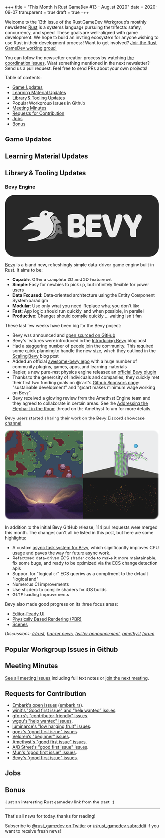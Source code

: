 +++
title = "This Month in Rust GameDev #13 - August 2020"
date = 2020-09-07
transparent = true
draft = true
+++

Welcome to the 13th issue of the Rust GameDev Workgroup’s
monthly newsletter.
[Rust] is a systems language pursuing the trifecta:
safety, concurrency, and speed.
These goals are well-aligned with game development.
We hope to build an inviting ecosystem for anyone wishing
to use Rust in their development process!
Want to get involved? [Join the Rust GameDev working group!][join]

You can follow the newsletter creation process
by watching [the coordination issues][coordination].
Want something mentioned in the next newsletter?
[Send us a pull request][pr].
Feel free to send PRs about your own projects!

[Rust]: https://rust-lang.org
[join]: https://github.com/rust-gamedev/wg#join-the-fun
[pr]: https://github.com/rust-gamedev/rust-gamedev.github.io
[coordination]: https://github.com/rust-gamedev/rust-gamedev.github.io/issues?q=label%3Acoordination

Table of contents:

- [Game Updates](#game-updates)
- [Learning Material Updates](#learning-material-updates)
- [Library & Tooling Updates](#library-tooling-updates)
- [Popular Workgroup Issues in Github](#popular-workgroup-issues-in-github)
- [Meeting Minutes](#meeting-minutes)
- [Requests for Contribution](#requests-for-contribution)
- [Jobs](#jobs)
- [Bonus](#bonus)

<!--
Ideal section structure is:

```
### [Title]

![image/GIF description](image link)

A paragraph or two with a summary and [useful links].

_Discussions:
[/r/rust](https://reddit.com/r/rust/todo),
[twitter](https://twitter.com/todo/status/123456)_

[Title]: https://first.link
[useful links]: https://other.link
```

Discussion links are added only if they contain
some actual interesting discussions.

If needed, a section can be split into subsections with a "------" delimiter.
-->

## Game Updates

## Learning Material Updates

## Library & Tooling Updates

### Bevy Engine

[![bevy logo](bevy_logo.png)](https://bevyengine.org/)

[Bevy](https://bevyengine.org/) is a brand new, refreshingly simple data-driven
game engine built in Rust. It aims to be:

- **Capable**: Offer a complete 2D and 3D feature set
- **Simple**: Easy for newbies to pick up, but infinitely flexible for power users
- **Data Focused**: Data-oriented architecture using the Entity Component System
paradigm
- **Modular**: Use only what you need. Replace what you don't like
- **Fast**: App logic should run quickly, and when possible, in parallel
- **Productive**: Changes should compile quickly ... waiting isn't fun

These last few weeks have been big for the Bevy project:

- Bevy was announced and [open sourced on GitHub](https://github.com/bevyengine/bevy)
- Bevy's features were introduced in the [Introducing Bevy](https://bevyengine.org/news/introducing-bevy/)
blog post
- Had a staggering number of people join the community. This required some quick
planning to handle the new size, which they outlined in the [Scaling Bevy](https://bevyengine.org/news/scaling-bevy/)
blog post
- Added an official [awesome-bevy repo](https://github.com/bevyengine/awesome-bevy)
with a huge number of community plugins, games, apps, and learning materials
- Rapier, a new pure-rust physics engine released an [official Bevy plugin](https://www.dimforge.com/blog/2020/08/25/announcing-the-rapier-physics-engine/#reaching-out-to-other-communities-bevy-and-javascript)
- Thanks to the generosity of individuals and companies, they quickly met their
first two funding goals on @cart's [Github Sponsors page](https://github.com/sponsors/cart):
"sustainable development" and "@cart makes minimum wage working on Bevy".
- Bevy received a glowing review from the Amethyst Engine team and they agreed
to collaborate in certain areas. See the [Addressing the Elephant in the Room](https://community.amethyst.rs/t/bevy-engine-addressing-the-elephant-in-the-room)
thread on the Amethyst forum for more details.

Bevy users started sharing their work on the [Bevy Discord showcase channel](https://discord.com/channels/691052431525675048/692648638823923732)

![bevy showcase](bevy_showcase.png)

In addition to the initial Bevy GitHub release, 114 pull requests were merged
this month. The changes can't all be listed in this post, but here are some highlights:

- A custom [async task system for Bevy](https://github.com/bevyengine/bevy/pull/384),
which significantly improves CPU usage and paves the way for future async work.
- Refactored data-driven ECS shader code to make it more maintainable, fix some bugs,
and ready to be optimized via the ECS change detection apis
- Support for "logical or" ECS queries as a compliment to the default "logical and"
- Numerous CI improvements
- Use shaderc to compile shaders for iOS builds
- GLTF loading improvements

Bevy also made good progress on its three focus areas:

- [Editor-Ready UI](https://github.com/bevyengine/bevy/issues/254)
- [Physically Based Rendering (PBR)](https://github.com/bevyengine/bevy/issues/179)
- [Scenes](https://github.com/bevyengine/bevy/issues/255)

_Discussions:
[/r/rust](https://www.reddit.com/r/rust/comments/i7bcwu/introducing_bevy_a_refreshingly_simple_datadriven/),
[hacker news](https://news.ycombinator.com/item?id=24123283),
[twitter announcement](https://twitter.com/cart_cart/status/1292903435155599361),
[amethyst forum](https://community.amethyst.rs/t/bevy-engine-addressing-the-elephant-in-the-room)_

## Popular Workgroup Issues in Github

## Meeting Minutes

<!-- Up to 10 most important notes + a link to the full details -->

[See all meeting issues][label-meeting] including full text notes
or [join the next meeting][join].

[label-meeting]: https://github.com/rust-gamedev/wg/issues?q=label%3Ameeting

## Requests for Contribution

<!-- Links to "good first issue"-labels or direct links to specific tasks -->

- [Embark's open issues][embark-open-issues] ([embark.rs]).
- [winit's "Good first issue" and “help wanted” issues][winit-issues].
- [gfx-rs's "contributor-friendly" issues][gfx-issues].
- [wgpu's "help wanted" issues][wgpu-help-wanted].
- [luminance's "low hanging fruit" issues][luminance-fruits].
- [ggez's "good first issue" issues][ggez-issues].
- [Veloren's "beginner" issues][veloren-beginner].
- [Amethyst's "good first issue" issues][amethyst-issues].
- [A/B Street's "good first issue" issues][abstreet-issues].
- [Mun's "good first issue" issues][mun-issues].
- [Bevy's "good first issue" issues][bevy-issues].

[embark.rs]: https://embark.rs
[embark-open-issues]: https://github.com/search?q=user:EmbarkStudios+state:open
[winit-issues]: https://github.com/rust-windowing/winit/issues?utf8=✓&q=is%3Aissue+is%3Aopen+label%3A%22status%3A+help+wanted%22+label%3A%22Good+first+issue%22
[gfx-issues]: https://github.com/gfx-rs/gfx/issues?q=is%3Aissue+is%3Aopen+label%3Acontributor-friendly
[wgpu-help-wanted]: https://github.com/gfx-rs/wgpu-rs/issues?q=is%3Aissue+is%3Aopen+label%3A%22help+wanted%22
[luminance-fruits]: https://github.com/phaazon/luminance-rs/issues?q=is%3Aissue+is%3Aopen+label%3A%22low+hanging+fruit%22
[ggez-issues]: https://github.com/ggez/ggez/labels/%2AGOOD%20FIRST%20ISSUE%2A
[veloren-beginner]: https://gitlab.com/veloren/veloren/issues?label_name=beginner
[amethyst-issues]: https://github.com/amethyst/amethyst/issues?q=is%3Aissue+is%3Aopen+label%3A%22good+first+issue%22
[abstreet-issues]: https://github.com/dabreegster/abstreet/issues?q=is%3Aissue+is%3Aopen+label%3A%22good+first+issue%22
[mun-issues]: https://github.com/mun-lang/mun/labels/good%20first%20issue
[bevy-issues]: https://github.com/bevyengine/bevy/labels/good%20first%20issue

## Jobs

<!-- An optional section for new jobs related to Rust gamedev -->

## Bonus

<!-- Bonus section to make the newsletter more interesting
and highlight events from the past. -->

Just an interesting Rust gamedev link from the past. :)

------

That's all news for today, thanks for reading!

Subscribe to [@rust_gamedev on Twitter][@rust_gamedev]
or [/r/rust_gamedev subreddit][/r/rust_gamedev] if you want to receive fresh news!

<!--
TODO: Add real links and un-comment once this post is published
**Discussions of this post**:
[/r/rust](TODO),
[twitter](TODO).
-->

[/r/rust_gamedev]: https://reddit.com/r/rust_gamedev
[@rust_gamedev]: https://twitter.com/rust_gamedev
